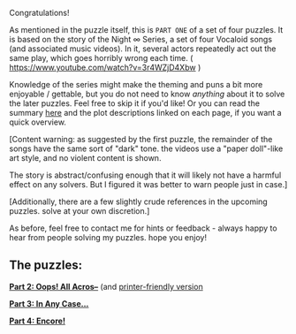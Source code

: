 Congratulations!

As mentioned in the puzzle itself, this is `PART ONE` of a set of four puzzles. It is based on the story of the Night ∞ Series, a set of four Vocaloid songs (and associated music videos). In it, several actors repeatedly act out the same play, which goes horribly wrong each time. ( https://www.youtube.com/watch?v=3r4WZjD4Xbw )

Knowledge of the series might make the theming and puns a bit more enjoyable / gettable, but you do not need to know *anything* about it to solve the later puzzles. Feel free to skip it if you'd like! Or you can read the summary [here]( https://vocaloid.fandom.com/wiki/Night_%E2%88%9E_Series) and the plot descriptions linked on each page, if you want a quick overview.

[Content warning: as suggested by the first puzzle, the remainder of the songs have the same sort of "dark" tone. the videos use a "paper doll"-like art style, and no violent content is shown.

The story is abstract/confusing enough that it will likely not have a harmful effect on any solvers. But I figured it was better to warn people just in case.]

[Additionally, there are a few slightly crude references in the upcoming puzzles. solve at your own discretion.]

As before, feel free to contact me for hints or feedback - always happy to hear from people solving my puzzles. hope you enjoy!



## The puzzles:

[**Part 2: Oops! All Acros–**](notbluebeard/2-oops_all_acro.pdf)
(and [printer-friendly version](notbluebeard/2-oops_all_acro-printerfriendly.pdf)

[**Part 3: In Any Case...**](notbluebeard/3-in_any_case.pdf)

[**Part 4: Encore!**](notbluebeard/4-encore.pdf)